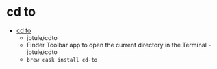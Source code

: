 # cd to
- [cd to](https://github.com/jbtule/cdto)
  -  jbtule/cdto
  - Finder Toolbar app to open the current directory in the Terminal - jbtule/cdto
  - `brew cask install cd-to`
